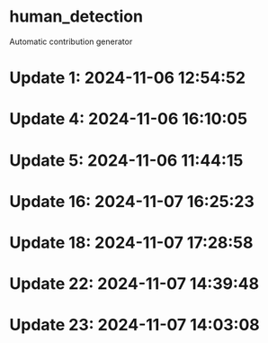 # human_detection

Automatic contribution generator

# Update 1: 2024-11-06 12:54:52

# Update 4: 2024-11-06 16:10:05

# Update 5: 2024-11-06 11:44:15

# Update 16: 2024-11-07 16:25:23

# Update 18: 2024-11-07 17:28:58

# Update 22: 2024-11-07 14:39:48

# Update 23: 2024-11-07 14:03:08
